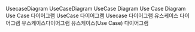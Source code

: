 UsecaseDiagram
UseCaseDiagram
UseCase Diagram
Use Case Diagram
Use Case 다이어그램
UseCase 다이어그램
Usecase 다이어그램
유스케이스 다이어그램
유스케이스다이어그램
유스케이스(Use Case) 다이어그램